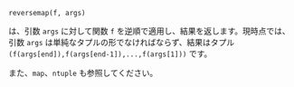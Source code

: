 ```
reversemap(f, args)
```

は、引数 `args` に対して関数 `f` を逆順で適用し、結果を返します。現時点では、引数 `args` は単純なタプルの形でなければならず、結果はタプル `(f(args[end]),f(args[end-1]),...,f(args[1]))` です。

また、`map`、`ntuple` も参照してください。
